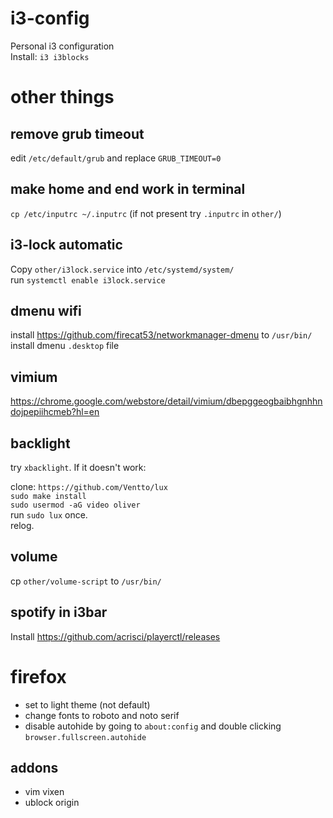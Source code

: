 # i3-config
Personal i3 configuration  
Install: `i3 i3blocks`

# other things

## remove grub timeout
edit `/etc/default/grub` and replace `GRUB_TIMEOUT=0`

## make home and end work in terminal
`cp /etc/inputrc ~/.inputrc`
(if not present try `.inputrc` in `other/`)

## i3-lock automatic
Copy `other/i3lock.service` into `/etc/systemd/system/`  
run `systemctl enable i3lock.service`  

## dmenu wifi
install https://github.com/firecat53/networkmanager-dmenu to `/usr/bin/`  
install dmenu `.desktop` file

## vimium
https://chrome.google.com/webstore/detail/vimium/dbepggeogbaibhgnhhndojpepiihcmeb?hl=en

## backlight 
try `xbacklight`. If it doesn't work:  
  
clone: `https://github.com/Ventto/lux`  
`sudo make install`  
`sudo usermod -aG video oliver`  
run `sudo lux` once.  
relog.  

## volume
cp `other/volume-script` to `/usr/bin/`

## spotify in i3bar
Install https://github.com/acrisci/playerctl/releases

# firefox
- set to light theme (not default)
- change fonts to roboto and noto serif
- disable autohide by going to `about:config` and double clicking `browser.fullscreen.autohide`
## addons
- vim vixen
- ublock origin

